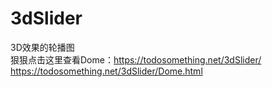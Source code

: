 # 3dSlider
3D效果的轮播图
<br />
狠狠点击这里查看Dome：https://todosomething.net/3dSlider/
<br />
https://todosomething.net/3dSlider/Dome.html
